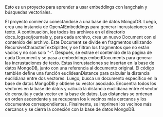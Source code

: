 Esto es un proyecto para aprender a usar embeddings con langchain y búsquedas vectoriales.

El proyecto comienza conectándose a una base de datos MongoDB. Luego, crea una instancia de OpenAIEmbeddings
para generar incrustaciones de texto. A continuación, lee todos los archivos en el directorio docs_logseq/journals y,
para cada archivo, crea un nuevo Document con el contenido del archivo. Este Document se divide en fragmentos utilizando
RecursiveCharacterTextSplitter, y se filtran los fragmentos que no están vacíos y no son solo "-". Después, se extrae
el contenido de la página de cada Document y se pasa a embeddings.embedDocuments para generar las incrustaciones de
texto.
Estas incrustaciones se insertan en la base de datos MongoDB, junto con una referencia al documento original. El código
también define una función euclideanDistance para calcular la distancia euclidiana entre dos vectores. Luego, busca un
documento específico en la base de datos MongoDB y obtiene su vector asociado. Encuentra todos los vectores en la base
de datos y calcula la distancia euclidiana entre el vector de consulta y cada vector en la base de datos. Las distancias
se ordenan en orden ascendente y se recuperan los k vecinos más cercanos y los documentos correspondientes. Finalmente,
se imprimen los vecinos más cercanos y se cierra la conexión con la base de datos MongoDB. 
